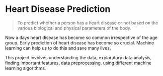 # Heart Disease Prediction
>To predict whether a person has a heart disease or not based on the various biological and physical parameters of the body.

Now a days heart disease has become so common irrespective of the age group. Early prediction of heart disease has become so crucial. 
Machine learning can help us to do this and save many lives.

This project involves understanding the data, exploratory data analysis, finding important features, data preprocessing, using different machine learning algorithms.




